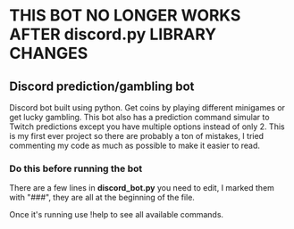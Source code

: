 # THIS BOT NO LONGER WORKS AFTER discord.py LIBRARY CHANGES


## Discord prediction/gambling bot
Discord bot built using python. Get coins by playing different minigames or get lucky gambling.
This bot also has a prediction command simular to Twitch predictions except you have multiple options instead of only 2.
This is my first ever project so there are probably a ton of mistakes, I tried commenting my code as much as possible to make it easier to read.

### Do this before running the bot
There are a few lines in **discord_bot.py** you need to edit, I marked them with "###", they are all at the beginning of the file.

Once it's running use !help to see all available commands.
